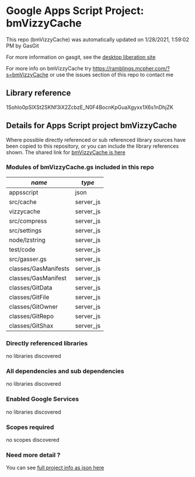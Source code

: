 # Google Apps Script Project: bmVizzyCache
This repo (bmVizzyCache) was automatically updated on 1/28/2021, 1:59:02 PM by GasGit

For more information on gasgit, see the [desktop liberation site](https://ramblings.mcpher.com/drive-sdk-and-github/migrategasgit/ "desktop liberation")

For more info on bmVizzyCache try https://ramblings.mcpher.com/?s=bmVizzyCache or use the issues section of this repo to contact me
## Library reference
1SohIo0pSlXSt2SKNf3iX2ZcbzE_N0F4BocnKpGuaXgyxx1X6s1nDhjZK


## Details for Apps Script project bmVizzyCache
Where possible directly referenced or sub referenced library sources have been copied to this repository, or you can include the library references shown. 
The shared link for [bmVizzyCache is here](https://script.google.com/d/1SohIo0pSlXSt2SKNf3iX2ZcbzE_N0F4BocnKpGuaXgyxx1X6s1nDhjZK/edit?usp=sharing "open in the GAS IDE")

### Modules of bmVizzyCache.gs included in this repo
*name*|*type*
--- | --- 
appsscript| json
src/cache| server_js
vizzycache| server_js
src/compress| server_js
src/settings| server_js
node/lzstring| server_js
test/code| server_js
src/gasser.gs| server_js
classes/GasManifests| server_js
classes/GasManifest| server_js
classes/GitData| server_js
classes/GitFile| server_js
classes/GitOwner| server_js
classes/GitRepo| server_js
classes/GitShax| server_js
### Directly referenced libraries
no libraries discovered
### All dependencies and sub dependencies
no libraries discovered
### Enabled Google Services
no libraries discovered
### Scopes required
no scopes discovered
### Need more detail ?
You can see [full project info as json here](info.json)
